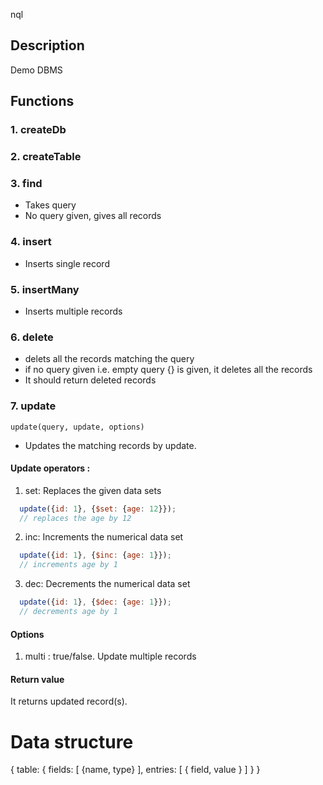 nql

## Description

Demo DBMS

## Functions

### 1. createDb

### 2. createTable

### 3. find
  * Takes query
  * No query given, gives all records
### 4. insert
  * Inserts single record

### 5. insertMany
  * Inserts multiple records
  
### 6. delete
  * delets all the records matching the query
  * if no query given i.e. empty query {} is given, it deletes all the records
  * It should return deleted records
### 7. update
  
  ```
  update(query, update, options)
  ```

  * Updates the matching records by update. 
  
#### Update operators :
  1. set: Replaces the given data sets

  ``` js
    update({id: 1}, {$set: {age: 12}});
    // replaces the age by 12
  ```
  2. inc: Increments the numerical data set

  ``` js
    update({id: 1}, {$inc: {age: 1}});
    // increments age by 1
  ```

  3. dec: Decrements the numerical data set

  ``` js
    update({id: 1}, {$dec: {age: 1}});
    // decrements age by 1
  ```

#### Options

  1. multi : true/false. Update multiple records

#### Return value

It returns updated record(s).

# Data structure

{
  table: {
    fields: [
      {name, type}
    ],
    entries: [
      {
        field,
        value
      }
    ]
  }
}